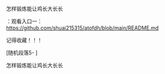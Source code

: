 怎样锻炼能让鸡长大长长

：观看入口一：https://github.com/shuai215315/atofdh/blob/main/README.md


记得收藏！！！



[随机段落5-
]






怎样锻炼能让鸡长大长长
